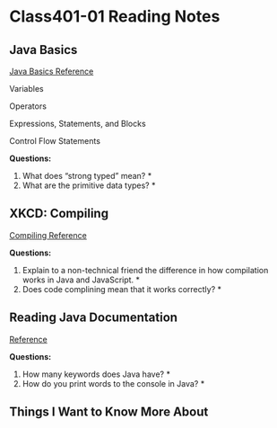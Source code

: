 # Class401-01 Reading Notes

## Java Basics

[Java Basics Reference](https://docs.oracle.com/javase/tutorial/java/nutsandbolts/index.html)

Variables

Operators

Expressions, Statements, and Blocks

Control Flow Statements

**Questions:**

1. What does “strong typed” mean?
    *
2. What are the primitive data types?
    *

## XKCD: Compiling

[Compiling Reference](https://www.reddit.com/r/explainlikeimfive/comments/233dq5/eli5_what_does_it_mean_to_compile_code/)

**Questions:**

1. Explain to a non-technical friend the difference in how compilation works in Java and JavaScript.
    *
2. Does code complining mean that it works correctly?
    *

## Reading Java Documentation

[Reference](https://www.dummies.com/category/articles/java-33602/)

**Questions:**

1. How many keywords does Java have?
    *
2. How do you print words to the console in Java?
    *

## Things I Want to Know More About
